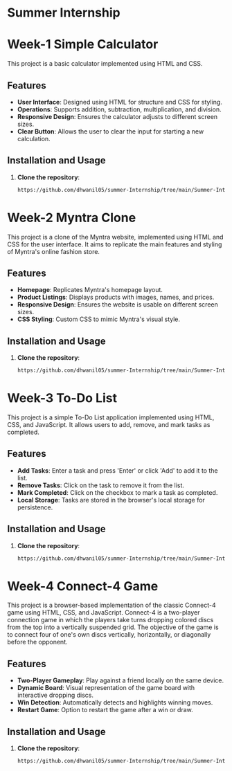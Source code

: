 # Summer Internship
# Week-1 Simple Calculator

This project is a basic calculator implemented using HTML and CSS.

## Features

- **User Interface**: Designed using HTML for structure and CSS for styling.
- **Operations**: Supports addition, subtraction, multiplication, and division.
- **Responsive Design**: Ensures the calculator adjusts to different screen sizes.
- **Clear Button**: Allows the user to clear the input for starting a new calculation.

## Installation and Usage

1. **Clone the repository**:
   ```bash
   https://github.com/dhwanil05/summer-Internship/tree/main/Summer-Internship/task-1

# Week-2 Myntra Clone

This project is a clone of the Myntra website, implemented using HTML and CSS for the user interface. It aims to replicate the main features and styling of Myntra's online fashion store.



## Features

- **Homepage**: Replicates Myntra's homepage layout.
- **Product Listings**: Displays products with images, names, and prices.
- **Responsive Design**: Ensures the website is usable on different screen sizes.
- **CSS Styling**: Custom CSS to mimic Myntra's visual style.

## Installation and Usage

1. **Clone the repository**:
   ```bash
   https://github.com/dhwanil05/summer-Internship/tree/main/Summer-Internship/task-2

# Week-3 To-Do List

This project is a simple To-Do List application implemented using HTML, CSS, and JavaScript. It allows users to add, remove, and mark tasks as completed.

## Features

- **Add Tasks**: Enter a task and press 'Enter' or click 'Add' to add it to the list.
- **Remove Tasks**: Click on the task to remove it from the list.
- **Mark Completed**: Click on the checkbox to mark a task as completed.
- **Local Storage**: Tasks are stored in the browser's local storage for persistence.

## Installation and Usage

1. **Clone the repository**:
   ```bash
   https://github.com/dhwanil05/summer-Internship/tree/main/Summer-Internship/task-3

# Week-4 Connect-4 Game
This project is a browser-based implementation of the classic Connect-4 game using HTML, CSS, and JavaScript. Connect-4 is a two-player connection game in which the players take turns dropping colored discs from the top into a vertically suspended grid. The objective of the game is to connect four of one's own discs vertically, horizontally, or diagonally before the opponent.

## Features

- **Two-Player Gameplay**: Play against a friend locally on the same device.
- **Dynamic Board**: Visual representation of the game board with interactive dropping discs.
- **Win Detection**: Automatically detects and highlights winning moves.
- **Restart Game**: Option to restart the game after a win or draw.

## Installation and Usage

1. **Clone the repository**:
   ```bash
   https://github.com/dhwanil05/summer-Internship/tree/main/Summer-Internship/task-4
